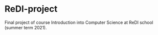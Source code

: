 # ReDI-project
Final project of course Introduction into Computer Science at ReDI school (summer term 2021).
